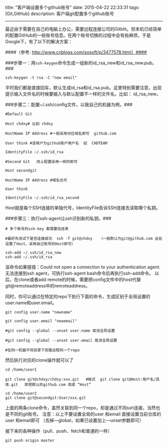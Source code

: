 title: "客户端设置多个github账号"
date: 2015-04-22 22:33:31
tags: [Git,GitHub]
description: 客户端git配置多个github账号

---

最近由于需要在自己的电脑上办公，需要远程连接公司的Gitblit。但本机已经简单的配置GitHub的一些账号信息。在两个账号切换的过程中会有些麻烦，于是Google下，有了以下的解决方案：

####（参考: http://www.cnblogs.com/sosoft/p/3477578.html）####

###步骤一：用`ssh-keygen`命令生成一组新的id_rsa_new和id_rsa_new.pub。 ###

```language
ssh-keygen -t rsa -C "new email"
```
平时我们都是直接回车，默认生成id_rsa和id_rsa.pub。这里特别需要注意，出现提示输入文件名的时候要输入与默认配置不一样的文件名，比如： id_rsa_new。

###步骤二：配置~/.ssh/config文件，以我自己的机器为例。###

```language
#Default Git

Host chdxy# 比如 chdxy

HostName IP Address #一般采用对应域名即可  github.com

User think #该用户为github账户用户名  如  CHDTEAM

IdentityFile ~/.ssh/id_rsa

#Second Git   同上配置采用一样的即可

Host secondgit

HostName IP Address #域名也可

User think

IdentityFile ~/.ssh/id_rsa_second
```
Host就是每个SSH连接的单独代号，IdentityFile告诉SSH连接去读取哪个私钥。

###步骤三：执行ssh-agent让ssh识别新的私钥。###
<!--more-->
```language
# 多个账号的ssh-key 都需要加进来

#最好先测试下是否连接成功  ssh -T git@chdxy   （一般默认为git@github.com 此处设置了Host，采用自己账号的Host即可）

ssh-add ~/.ssh/id_rsa_new
ssh-add ~/.ssh/id_rsa
```
该命令如果报错：Could not open a connection to your authentication agent.无法连接到ssh agent，可执行ssh-agent bash命令后再执行ssh-add命令。
以后，在clone或者add remote的时候，需要把config文件中的host代替git@remoteaddress中的remoteaddress。

同时，你可以通过在特定的repo下执行下面的命令，生成区别于全局设置的user.name和user.email。
```language
git config user.name "newname"

git config user.email "newemail"

#git config --global --unset user.name 取消全局设置

#git config --global --unset user.email 取消全局设置

#在同一机器不同目录下克隆远程同一个repo
```
然后执行对应的clone操作就可以了

```shell
cd /home/user1

git clone git@chdxy/chdxy:xxx.git   #格式  git clone git@Host:用户名/具体.git   即把默认的github.com 改成 “Host”

cd /home/user2
git clone git@secondgit:User/xxx.git
```
上面的两条clone命令，虽然关联到同一个repo，却是通过不同ssh连接，当然也是不同的git账号。
注意：以上不要设置全局的user 和email 直接设置当前仓库的user 和email即可 （去掉—global，如果已设置加上—unset参数即可）

接下来的各种操作（pull、push、fetch和普通的一样）

```shell
git push origin master
```